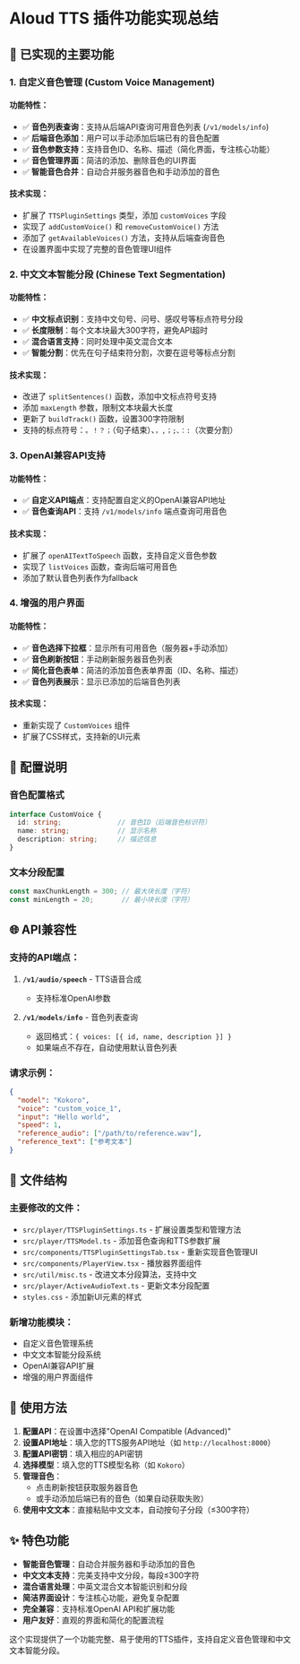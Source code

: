 # Aloud TTS 插件功能实现总结

## 🎯 已实现的主要功能

### 1. **自定义音色管理 (Custom Voice Management)**

#### 功能特性：
- ✅ **音色列表查询**：支持从后端API查询可用音色列表 (`/v1/models/info`)
- ✅ **后端音色添加**：用户可以手动添加后端已有的音色配置
- ✅ **音色参数支持**：支持音色ID、名称、描述（简化界面，专注核心功能）
- ✅ **音色管理界面**：简洁的添加、删除音色的UI界面
- ✅ **智能音色合并**：自动合并服务器音色和手动添加的音色

#### 技术实现：
- 扩展了 `TTSPluginSettings` 类型，添加 `customVoices` 字段
- 实现了 `addCustomVoice()` 和 `removeCustomVoice()` 方法
- 添加了 `getAvailableVoices()` 方法，支持从后端查询音色
- 在设置界面中实现了完整的音色管理UI组件

### 2. **中文文本智能分段 (Chinese Text Segmentation)**

#### 功能特性：
- ✅ **中文标点识别**：支持中文句号、问号、感叹号等标点符号分段
- ✅ **长度限制**：每个文本块最大300字符，避免API超时
- ✅ **混合语言支持**：同时处理中英文混合文本
- ✅ **智能分割**：优先在句子结束符分割，次要在逗号等标点分割

#### 技术实现：
- 改进了 `splitSentences()` 函数，添加中文标点符号支持
- 添加 `maxLength` 参数，限制文本块最大长度
- 更新了 `buildTrack()` 函数，设置300字符限制
- 支持的标点符号：`。！？；`（句子结束）、`，,；;、：:`（次要分割）

### 3. **OpenAI兼容API支持**

#### 功能特性：
- ✅ **自定义API端点**：支持配置自定义的OpenAI兼容API地址
- ✅ **音色查询API**：支持 `/v1/models/info` 端点查询可用音色

#### 技术实现：
- 扩展了 `openAITextToSpeech` 函数，支持自定义音色参数
- 实现了 `listVoices` 函数，查询后端可用音色
- 添加了默认音色列表作为fallback

### 4. **增强的用户界面**

#### 功能特性：
- ✅ **音色选择下拉框**：显示所有可用音色（服务器+手动添加）
- ✅ **音色刷新按钮**：手动刷新服务器音色列表
- ✅ **简化音色表单**：简洁的添加音色表单界面（ID、名称、描述）
- ✅ **音色列表展示**：显示已添加的后端音色列表
#### 技术实现：
- 重新实现了 `CustomVoices` 组件
- 扩展了CSS样式，支持新的UI元素

## 🔧 配置说明

### 音色配置格式
```typescript
interface CustomVoice {
  id: string;              // 音色ID（后端音色标识符）
  name: string;            // 显示名称
  description: string;     // 描述信息
}
```

### 文本分段配置
```typescript
const maxChunkLength = 300; // 最大块长度（字符）
const minLength = 20;       // 最小块长度（字符）
```



## 🌐 API兼容性

### 支持的API端点：
1. **`/v1/audio/speech`** - TTS语音合成
   - 支持标准OpenAI参数

2. **`/v1/models/info`** - 音色列表查询
   - 返回格式：`{ voices: [{ id, name, description }] }`
   - 如果端点不存在，自动使用默认音色列表

### 请求示例：
```json
{
  "model": "Kokoro",
  "voice": "custom_voice_1",
  "input": "Hello world",
  "speed": 1,
  "reference_audio": ["/path/to/reference.wav"],
  "reference_text": ["参考文本"]
}
```

## 📁 文件结构

### 主要修改的文件：
- `src/player/TTSPluginSettings.ts` - 扩展设置类型和管理方法
- `src/player/TTSModel.ts` - 添加音色查询和TTS参数扩展
- `src/components/TTSPluginSettingsTab.tsx` - 重新实现音色管理UI
- `src/components/PlayerView.tsx` - 播放器界面组件
- `src/util/misc.ts` - 改进文本分段算法，支持中文
- `src/player/ActiveAudioText.ts` - 更新文本分段配置
- `styles.css` - 添加新UI元素的样式

### 新增功能模块：
- 自定义音色管理系统
- 中文文本智能分段系统
- OpenAI兼容API扩展
- 增强的用户界面组件

## 🚀 使用方法

1. **配置API**：在设置中选择"OpenAI Compatible (Advanced)"
2. **设置API地址**：填入您的TTS服务API地址（如 `http://localhost:8000`）
3. **配置API密钥**：填入相应的API密钥
4. **选择模型**：填入您的TTS模型名称（如 `Kokoro`）
5. **管理音色**：
   - 点击刷新按钮获取服务器音色
   - 或手动添加后端已有的音色（如果自动获取失败）
6. **使用中文文本**：直接粘贴中文文本，自动按句子分段（≤300字符）

## ✨ 特色功能

- **智能音色管理**：自动合并服务器和手动添加的音色
- **中文文本支持**：完美支持中文分段，每段≤300字符
- **混合语言处理**：中英文混合文本智能识别和分段
- **简洁界面设计**：专注核心功能，避免复杂配置
- **完全兼容**：支持标准OpenAI API和扩展功能
- **用户友好**：直观的界面和简化的配置流程

这个实现提供了一个功能完整、易于使用的TTS插件，支持自定义音色管理和中文文本智能分段。 